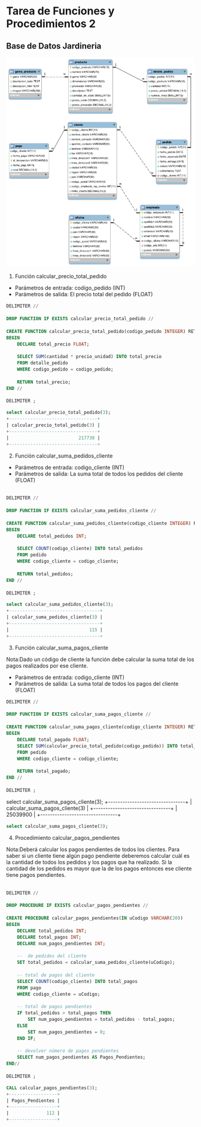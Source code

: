 
# Tarea de Funciones y Procedimientos 2

## Base de Datos Jardineria

<img src="https://github.com/jpexposito/docencia/raw/master/Primero/BAE/UNIDAD-8/tareas/tarea2/img/er.png">

1. Función calcular_precio_total_pedido
- Parámetros de entrada: codigo_pedido (INT)
- Parámetros de salida: El precio total del pedido (FLOAT)

```sql
DELIMITER //

DROP FUNCTION IF EXISTS calcular_precio_total_pedido //

CREATE FUNCTION calcular_precio_total_pedido(codigo_pedido INTEGER) RETURNS FLOAT DETERMINISTIC
BEGIN
    DECLARE total_precio FLOAT;
    
    SELECT SUM(cantidad * precio_unidad) INTO total_precio
    FROM detalle_pedido
    WHERE codigo_pedido = codigo_pedido;
    
    RETURN total_precio;
END //

DELIMITER ;

```
```sql
select calcular_precio_total_pedido(3);
+---------------------------------+
| calcular_precio_total_pedido(3) |
+---------------------------------+
|                          217738 |
+---------------------------------+
```
2. Función calcular_suma_pedidos_cliente

- Parámetros de entrada: codigo_cliente (INT)
- Parámetros de salida: La suma total de todos los pedidos del cliente (FLOAT)

```sql

DELIMITER //

DROP FUNCTION IF EXISTS calcular_suma_pedidos_cliente //

CREATE FUNCTION calcular_suma_pedidos_cliente(codigo_cliente INTEGER) RETURNS INT DETERMINISTIC
BEGIN
    DECLARE total_pedidos INT;

    SELECT COUNT(codigo_cliente) INTO total_pedidos
    FROM pedido
    WHERE codigo_cliente = codigo_cliente;

    RETURN total_pedidos;
END //

DELIMITER ;

```
```sql
select calcular_suma_pedidos_cliente(3);
+----------------------------------+
| calcular_suma_pedidos_cliente(3) |
+----------------------------------+
|                              115 |
+----------------------------------+
```

3. Función calcular_suma_pagos_cliente

Nota:Dado un código de cliente la función debe calcular la suma total de los pagos realizados por ese cliente.

- Parámetros de entrada: codigo_cliente (INT)
- Parámetros de salida: La suma total de todos los pagos del cliente (FLOAT)


```SQL
DELIMITER //

DROP FUNCTION IF EXISTS calcular_suma_pagos_cliente //

CREATE FUNCTION calcular_suma_pagos_cliente(codigo_cliente INTEGER) RETURNS FLOAT DETERMINISTIC
BEGIN
    DECLARE total_pagado FLOAT;
    SELECT SUM(calcular_precio_total_pedido(codigo_pedido)) INTO total_pagado
    FROM pedido
    WHERE codigo_cliente = codigo_cliente;

    RETURN total_pagado;
END //

DELIMITER ;


```
select calcular_suma_pagos_cliente(3);
+--------------------------------+
| calcular_suma_pagos_cliente(3) |
+--------------------------------+
|                       25039900 |
+--------------------------------+
```sql
select calcular_suma_pagos_cliente(3);
```
4. Procedimiento calcular_pagos_pendientes

Nota:Deberá calcular los pagos pendientes de todos los clientes. Para saber si un cliente tiene algún pago pendiente deberemos calcular cuál es la cantidad de todos los pedidos y los pagos que ha realizado. Si la cantidad de los pedidos es mayor que la de los pagos entonces ese cliente tiene pagos pendientes.

```sql

DELIMITER //

DROP PROCEDURE IF EXISTS calcular_pagos_pendientes //

CREATE PROCEDURE calcular_pagos_pendientes(IN uCodigo VARCHAR(20))
BEGIN
    DECLARE total_pedidos INT;
    DECLARE total_pagos INT;
    DECLARE num_pagos_pendientes INT;

    --  de pedidos del cliente
    SET total_pedidos = calcular_suma_pedidos_cliente(uCodigo);

    -- total de pagos del cliente
    SELECT COUNT(codigo_cliente) INTO total_pagos
    FROM pago
    WHERE codigo_cliente = uCodigo;

    -- total de pagos pendientes
    IF total_pedidos > total_pagos THEN
        SET num_pagos_pendientes = total_pedidos - total_pagos;
    ELSE
        SET num_pagos_pendientes = 0; 
    END IF;

    -- devolver número de pagos pendientes
    SELECT num_pagos_pendientes AS Pagos_Pendientes;
END//

DELIMITER ;

```
```sql
CALL calcular_pagos_pendientes(3);
+------------------+
| Pagos_Pendientes |
+------------------+
|              112 |
+------------------+
```

